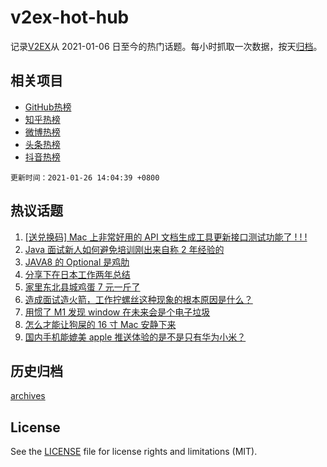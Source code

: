 # v2ex-hot-hub

 记录[V2EX](https://www.v2ex.com/)从 2021-01-06 日至今的热门话题。每小时抓取一次数据，按天[归档](archives)。
 
 ## 相关项目

- [GitHub热榜](https://github.com/lonnyzhang423/github-hot-hub)
- [知乎热榜](https://github.com/lonnyzhang423/zhihu-hot-hub)
- [微博热榜](https://github.com/lonnyzhang423/weibo-hot-hub)
- [头条热榜](https://github.com/lonnyzhang423/toutiao-hot-hub)
- [抖音热榜](https://github.com/lonnyzhang423/douyin-hot-hub)


 `更新时间：2021-01-26 14:04:39 +0800`

## 热议话题

1. [[送兑换码] Mac 上非常好用的 API 文档生成工具更新接口测试功能了 ! ! !](https://www.v2ex.com/t/748203)
1. [Java 面试新人如何避免培训刚出来自称 2 年经验的](https://www.v2ex.com/t/748164)
1. [JAVA8 的 Optional 是鸡肋](https://www.v2ex.com/t/748167)
1. [分享下在日本工作两年总结](https://www.v2ex.com/t/748274)
1. [家里东北县城鸡蛋 7 元一斤了](https://www.v2ex.com/t/748155)
1. [造成面试造火箭，工作拧螺丝这种现象的根本原因是什么？](https://www.v2ex.com/t/748372)
1. [用惯了 M1 发现 window 在未来会是个电子垃圾](https://www.v2ex.com/t/748450)
1. [怎么才能让狗屎的 16 寸 Mac 安静下来](https://www.v2ex.com/t/748330)
1. [国内手机能媲美 apple 推送体验的是不是只有华为小米？](https://www.v2ex.com/t/748292)

## 历史归档

[archives](archives)

## License

See the [LICENSE](LICENSE) file for license rights and limitations (MIT).
